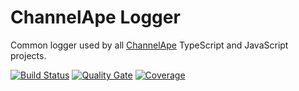 # ChannelApe Logger
Common logger used by all [ChannelApe](https://www.channelape.com) TypeScript and JavaScript projects.

[![Build Status](https://travis-ci.org/ChannelApe/channelape-typescript-logger.svg?branch=master)](https://travis-ci.org/ChannelApe/channelape-typescript-logger)  [![Quality Gate](https://sonarcloud.io/api/project_badges/measure?project=channelape-typescript-logger&metric=alert_status)](https://sonarcloud.io/dashboard?id=channelape-typescript-logger) [![Coverage](https://sonarcloud.io/api/project_badges/measure?project=channelape-typescript-logger&metric=coverage)](https://sonarcloud.io/dashboard?id=channelape-typescript-logger)
